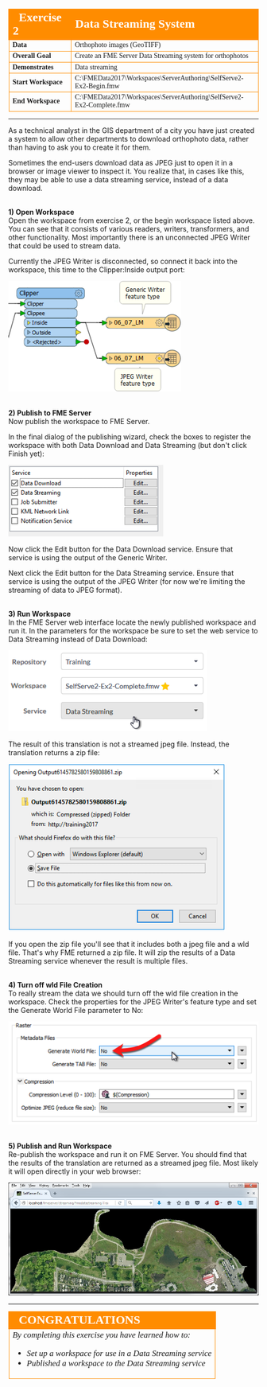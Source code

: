 <!--Instructor Notes-->

<!--Exercise Section-->


<table style="border-spacing: 0px;border-collapse: collapse;font-family:serif">
<tr>
<td width=25% style="vertical-align:middle;background-color:darkorange;border: 2px solid darkorange">
<i class="fa fa-cogs fa-lg fa-pull-left fa-fw" style="color:white;padding-right: 12px;vertical-align:text-top"></i>
<span style="color:white;font-size:x-large;font-weight: bold">Exercise 2</span>
</td>
<td style="border: 2px solid darkorange;background-color:darkorange;color:white">
<span style="color:white;font-size:x-large;font-weight: bold">Data Streaming System</span>
</td>
</tr>

<tr>
<td style="border: 1px solid darkorange; font-weight: bold">Data</td>
<td style="border: 1px solid darkorange">Orthophoto images (GeoTIFF)</td>
</tr>

<tr>
<td style="border: 1px solid darkorange; font-weight: bold">Overall Goal</td>
<td style="border: 1px solid darkorange">Create an FME Server Data Streaming system for orthophotos</td>
</tr>

<tr>
<td style="border: 1px solid darkorange; font-weight: bold">Demonstrates</td>
<td style="border: 1px solid darkorange">Data streaming</td>
</tr>

<tr>
<td style="border: 1px solid darkorange; font-weight: bold">Start Workspace</td>
<td style="border: 1px solid darkorange">C:\FMEData2017\Workspaces\ServerAuthoring\SelfServe2-Ex2-Begin.fmw</td>
</tr>

<tr>
<td style="border: 1px solid darkorange; font-weight: bold">End Workspace</td>
<td style="border: 1px solid darkorange">C:\FMEData2017\Workspaces\ServerAuthoring\SelfServe2-Ex2-Complete.fmw</td>
</tr>

</table>

---

As a technical analyst in the GIS department of a city you have just created a system to allow other departments to download orthophoto data, rather than having to ask you to create it for them. 

Sometimes the end-users download data as JPEG just to open it in a browser or image viewer to inspect it. You realize that, in cases like this, they may be able to use a data streaming service, instead of a data download. 


<br>**1) Open Workspace**
<br>Open the workspace from exercise 2, or the begin workspace listed above. You can see that it consists of various readers, writers, transformers, and other functionality. Most importantly there is an unconnected JPEG Writer that could be used to stream data.

Currently the JPEG Writer is disconnected, so connect it back into the workspace, this time to the Clipper:Inside output port:

![](./Images/Img3.206.Ex2.ConnectJPEG.png)


<br>**2) Publish to FME Server**
<br>Now publish the workspace to FME Server.

In the final dialog of the publishing wizard, check the boxes to register the workspace with both Data Download and Data Streaming (but don't click Finish yet):

![](./Images/Img3.207.Ex2.PublishToStreamService.png)

Now click the Edit button for the Data Download service. Ensure that service is using the output of the Generic Writer.

Next click the Edit button for the Data Streaming service. Ensure that service is using the output of the JPEG Writer (for now we're limiting the streaming of data to JPEG format). 


<br>**3) Run Workspace**
<br>In the FME Server web interface locate the newly published workspace and run it. In the parameters for the workspace be sure to set the web service to Data Streaming instead of Data Download:

![](./Images/Img3.208.Ex2.SelectStreamingService.png)

The result of this translation is not a streamed jpeg file. Instead, the translation returns a zip file:

![](./Images/Img3.209.Ex2.StreamedZipFile.png)

If you open the zip file you'll see that it includes both a jpeg file and a wld file. That's why FME returned a zip file. It will zip the results of a Data Streaming service whenever the result is multiple files.


<br>**4) Turn off wld File Creation**
<br>To really stream the data we should turn off the wld file creation in the workspace. Check the properties for the JPEG Writer's feature type and set the Generate World File parameter to No:

![](./Images/Img3.210.Ex2.TurnOffWorldFile.png)


<br>**5) Publish and Run Workspace**
<br>Re-publish the workspace and run it on FME Server. You should find that the results of the translation are returned as a streamed jpeg file. Most likely it will open directly in your web browser:

![](./Images/Img3.211.Ex2.JPEGOpenedInBrowser.png)

---

<!--Exercise Congratulations Section--> 

<table style="border-spacing: 0px">
<tr>
<td style="vertical-align:middle;background-color:darkorange;border: 2px solid darkorange">
<i class="fa fa-thumbs-o-up fa-lg fa-pull-left fa-fw" style="color:white;padding-right: 12px;vertical-align:text-top"></i>
<span style="color:white;font-size:x-large;font-weight: bold;font-family:serif">CONGRATULATIONS</span>
</td>
</tr>

<tr>
<td style="border: 1px solid darkorange">
<span style="font-family:serif; font-style:italic; font-size:larger">
By completing this exercise you have learned how to:
<br>
<ul><li>Set up a workspace for use in a Data Streaming service</li>
<li>Published a workspace to the Data Streaming service</li></ul>
</span>
</td>
</tr>
</table>   
